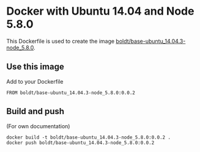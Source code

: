 # Docker with Ubuntu 14.04 and Node 5.8.0

This Dockerfile is used to create the image [boldt/base-ubuntu_14.04.3-node_5.8.0](https://hub.docker.com/r/boldt/base-ubuntu_14.04.3-node_5.8.0/).

## Use this image

Add to your Dockerfile

```
FROM boldt/base-ubuntu_14.04.3-node_5.8.0:0.0.2
```

## Build and push

(For own documentation)

```
docker build -t boldt/base-ubuntu_14.04.3-node_5.8.0:0.0.2 .
docker push boldt/base-ubuntu_14.04.3-node_5.8.0:0.0.2
```

